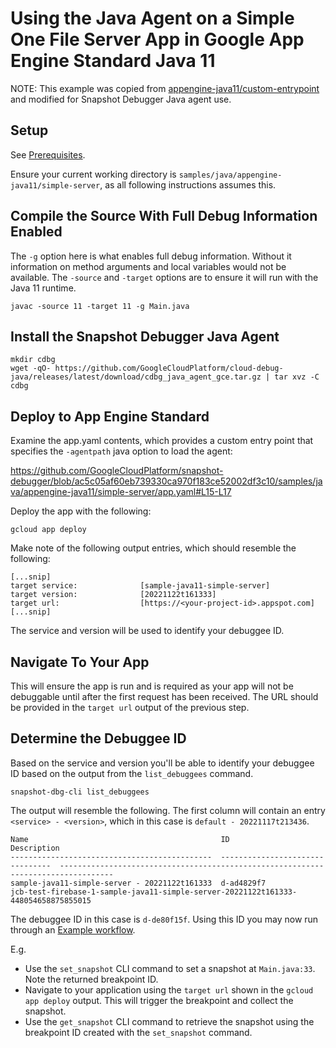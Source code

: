 # Using the Java Agent on a Simple One File Server App in Google App Engine Standard Java 11

NOTE: This example was copied from
[appengine-java11/custom-entrypoint](https://github.com/GoogleCloudPlatform/java-docs-samples/blob/main/appengine-java11/custom-entrypoint)
and modified for Snapshot Debugger Java agent use.


## Setup
See [Prerequisites](../README.md#Prerequisites).

Ensure your current working directory is
`samples/java/appengine-java11/simple-server`, as all following instructions
assumes this.

## Compile the Source With Full Debug Information Enabled

The `-g` option here is what enables full debug information. Without it
information on method arguments and local variables would not be available. The
`-source` and `-target` options are to ensure it will run with the Java 11
runtime.

```
javac -source 11 -target 11 -g Main.java
```

## Install the Snapshot Debugger Java Agent

```
mkdir cdbg
wget -qO- https://github.com/GoogleCloudPlatform/cloud-debug-java/releases/latest/download/cdbg_java_agent_gce.tar.gz | tar xvz -C cdbg
```

## Deploy to App Engine Standard

Examine the app.yaml contents, which provides a custom entry point that
specifies the `-agentpath` java option to load the agent:

https://github.com/GoogleCloudPlatform/snapshot-debugger/blob/ac5c05af60eb739330ca970f183ce52002df3c10/samples/java/appengine-java11/simple-server/app.yaml#L15-L17

Deploy the app with the following:

```
gcloud app deploy
```

Make note of the following output entries, which should resemble the following:

```
[...snip]
target service:              [sample-java11-simple-server]
target version:              [20221122t161333]
target url:                  [https://<your-project-id>.appspot.com]
[...snip]
```

The service and version will be used to identify your debuggee ID.

## Navigate To Your App

This will ensure the app is run and is required as your app will not be
debuggable until after the first request has been received.  The URL should be
provided in the `target url` output of the previous step.

## Determine the Debuggee ID

Based on the service and version you'll be able to identify your debuggee ID
based on the output from the `list_debuggees` command.

```
snapshot-dbg-cli list_debuggees
```

The output will resemble the following. The first column will contain an entry
`<service> - <version>`, which in this case is `default - 20221117t213436`.

```
Name                                           ID                                Description
---------------------------------------------  --------------------------------  ----------------------------------------------------------------------------------
sample-java11-simple-server - 20221122t161333  d-ad4829f7                        jcb-test-firebase-1-sample-java11-simple-server-20221122t161333-448054658875855015
```

The debuggee ID in this case is  `d-de80f15f`. Using this ID you may now run
through an [Example workflow](../../../../README.md#example-workflow).

E.g.
*    Use the `set_snapshot` CLI command to set a snapshot at `Main.java:33`. Note
     the returned breakpoint ID.
*    Navigate to your application using the `target url` shown in the `gcloud
     app deploy` output. This will trigger the breakpoint and collect the snapshot.
*    Use the `get_snapshot` CLI command to retrieve the snapshot using the
     breakpoint ID created with the `set_snapshot` command.
